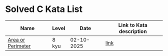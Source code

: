 # Solved C Kata List

| Name  | Level | Date  | Link to Kata description
|-------|-------|-------|-------------------------
| [Area or Perimeter](/C/area_or_perimeter.c) | 8 kyu | 02-10-2025 | [link](https://www.codewars.com/kata/5ab6538b379d20ad880000ab)

